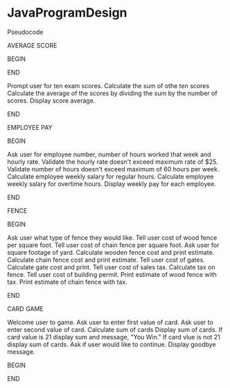 # JavaProgramDesign

Pseudocode









AVERAGE SCORE

BEGIN

END

Prompt user for ten exam scores.
Calculate the sum of othe ten scores
Calculate the average of the scores by dividing the sum by the number of scores.
Display score average.

END


EMPLOYEE PAY

BEGIN

Ask user for employee number, number of hours worked that week and hourly rate.
Validate the hourly rate doesn't exceed maximum rate of $25.
Validate number of hours doesn't exceed maximum of 60 hours per week.
Calculate employee weekly salary for regular hours.
Calculate employee weekly salary for overtime hours. 
Display weekly pay for each employee. 



END

FENCE

BEGIN
  
  Ask user what type of fence they would like.
  Tell user cost of wood fence per square foot.
  Tell user cost of chain fence per square foot.
  Ask user for square footage of yard. 
  Calculate wooden fence cost and print estimate.
  Calculate chain fence cost and print estimate.
  Tell user cost of gates.
  Calculate gate cost and print.
  Tell user cost of sales tax.
  Calculate tax on fence.
  Tell user cost of building permit. 
  Print estimate of wood fence with tax.
  Print estimate of chain fence with tax.
  
  
 END 
 
 CARD GAME
 
 Welcome user to game.
 Ask user to enter first value of card.
 Ask user to enter second value of card.
 Calculate sum of cards
 Display sum of cards.
 If card value is 21 display sum and message, "You Win."
 If card vlue is not 21 display sum of cards.
 Ask if user would like to continue. 
 Display goodbye message.
 
 
 BEGIN
 
 
 
 
 END
